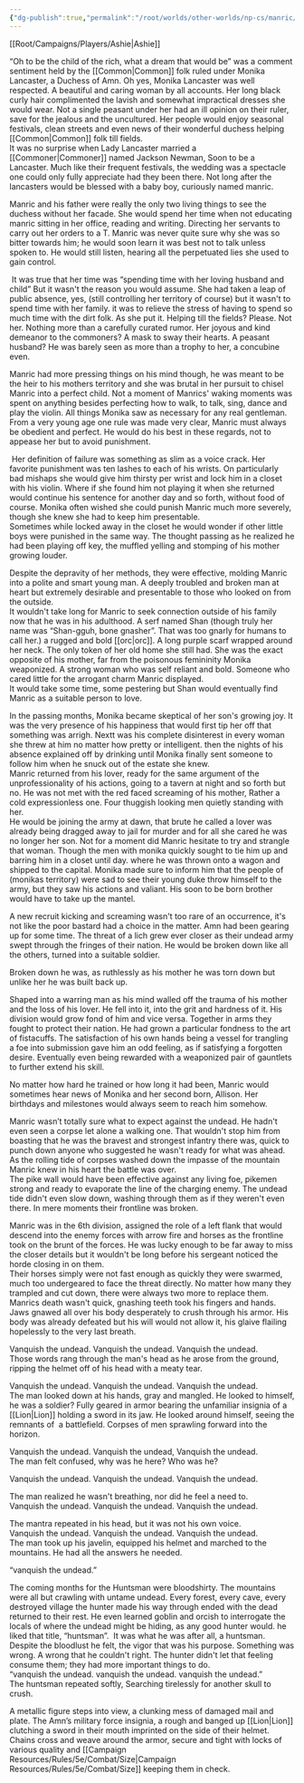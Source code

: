 ```yaml
---
{"dg-publish":true,"permalink":"/root/worlds/other-worlds/np-cs/manric/","tags":["Fantasy"]}
---
```


[[Root/Campaigns/Players/Ashie\|Ashie]]

“Oh to be the child of the rich, what a dream that would be” was a comment sentiment held by the [[Common\|Common]] folk ruled under Monika Lancaster, a Duchess of Amn. Oh yes, Monika Lancaster was well respected. A beautiful and caring woman by all accounts. Her long black curly hair complimented the lavish and somewhat impractical dresses she would wear. Not a single peasant under her had an ill opinion on their ruler, save for the jealous and the uncultured. Her people would enjoy seasonal festivals, clean streets and even news of their wonderful duchess helping [[Common\|Common]] folk till fields.  
It was no surprise when Lady Lancaster married a [[Commoner\|Commoner]] named Jackson Newman, Soon to be a Lancaster. Much like their frequent festivals, the wedding was a spectacle one could only fully appreciate had they been there. Not long after the lancasters would be blessed with a baby boy, curiously named manric.  
  
Manric and his father were really the only two living things to see the duchess without her facade. She would spend her time when not educating manric sitting in her office, reading and writing. Directing her servants to carry out her orders to a T. Manric was never quite sure why she was so bitter towards him; he would soon learn it was best not to talk unless spoken to. He would still listen, hearing all the perpetuated lies she used to gain control.

 It was true that her time was “spending time with her loving husband and child” But it wasn't the reason you would assume. She had taken a leap of public absence, yes, (still controlling her territory of course) but it wasn't to spend time with her family. it was to relieve the stress of having to spend so much time with the dirt folk. As she put it. Helping till the fields? Please. Not her. Nothing more than a carefully curated rumor. Her joyous and kind demeanor to the commoners? A mask to sway their hearts. A peasant husband? He was barely seen as more than a trophy to her, a concubine even.

  

Manric had more pressing things on his mind though, he was meant to be the heir to his mothers territory and she was brutal in her pursuit to chisel Manric into a perfect child. Not a moment of Manrics' waking moments was spent on anything besides perfecting how to walk, to talk, sing, dance and play the violin. All things Monika saw as necessary for any real gentleman. From a very young age one rule was made very clear, Manric must always be obedient and perfect. He would do his best in these regards, not to appease her but to avoid punishment.

 Her definition of failure was something as slim as a voice crack. Her favorite punishment was ten lashes to each of his wrists. On particularly bad mishaps she would give him thirsty per wrist and lock him in a closet with his violin. Where if she found him not playing it when she returned would continue his sentence for another day and so forth, without food of course. Monika often wished she could punish Manric much more severely, though she knew she had to keep him presentable.  
Sometimes while locked away in the closet he would wonder if other little boys were punished in the same way. The thought passing as he realized he had been playing off key, the muffled yelling and stomping of his mother growing louder.

  
Despite the depravity of her methods, they were effective, molding Manric into a polite and smart young man. A deeply troubled and broken man at heart but extremely desirable and presentable to those who looked on from the outside.  
It wouldn't take long for Manric to seek connection outside of his family now that he was in his adulthood. A serf named Shan (though truly her name was “Shan-gguh, bone gnasher”. That was too gnarly for humans to call her.) a rugged and bold [[orc\|orc]]. A long purple scarf wrapped around her neck. The only token of her old home she still had. She was the exact opposite of his mother, far from the poisonous femininity Monika weaponized. A strong woman who was self reliant and bold. Someone who cared little for the arrogant charm Manric displayed.  
It would take some time, some pestering but Shan would eventually find Manric as a suitable person to love.  
  
In the passing months, Monika became skeptical of her son's growing joy. It was the very presence of his happiness that would first tip her off that something was arrigh. Nextt was his complete disinterest in every woman she threw at him no matter how pretty or intelligent. then the nights of his absence explained off by drinking until Monika finally sent someone to follow him when he snuck out of the estate she knew.  
Manric returned from his lover, ready for the same argument of the unprofessionality of his actions, going to a tavern at night and so forth but no. He was not met with the red faced screaming of his mother, Rather a cold expressionless one. Four thuggish looking men quietly standing with her.  
He would be joining the army at dawn, that brute he called a lover was already being dragged away to jail for murder and for all she cared he was no longer her son. Not for a moment did Manric hesitate to try and strangle that woman. Though the men with monika quickly sought to tie him up and barring him in a closet until day. where he was thrown onto a wagon and shipped to the capital. Monika made sure to inform him that the people of (monikas territory) were sad to see their young duke throw himself to the army, but they saw his actions and valiant. His soon to be born brother would have to take up the mantel.  
  
  
  
  
A new recruit kicking and screaming wasn't too rare of an occurrence, it's not like the poor bastard had a choice in the matter. Amn had been gearing up for some time. The threat of a lich grew ever closer as their undead army swept through the fringes of their nation. He would be broken down like all the others, turned into a suitable soldier.

Broken down he was, as ruthlessly as his mother he was torn down but unlike her he was built back up.

Shaped into a warring man as his mind walled off the trauma of his mother and the loss of his lover. He fell into it, into the grit and hardness of it. His division would grow fond of him and vice versa. Together in arms they fought to protect their nation. He had grown a particular fondness to the art of fistacuffs. The satisfaction of his own hands being a vessel for trangling a foe into submission gave him an odd feeling, as if satisfying a forgotten desire. Eventually even being rewarded with a weaponized pair of gauntlets to further extend his skill. 

No matter how hard he trained or how long it had been, Manric would sometimes hear news of Monika and her second born, Allison. Her birthdays and milestones would always seem to reach him somehow.  
  
Manric wasn’t totally sure what to expect against the undead. He hadn't even seen a corpse let alone a walking one. That wouldn't stop him from boasting that he was the bravest and strongest infantry there was, quick to punch down anyone who suggested he wasn't ready for what was ahead.  
As the rolling tide of corpses washed down the impasse of the mountain Manric knew in his heart the battle was over.  
The pike wall would have been effective against any living foe, pikemen strong and ready to evaporate the line of the charging enemy. The undead tide didn't even slow down, washing through them as if they weren't even there. In mere moments their frontline was broken.  
  
Manric was in the 6th division, assigned the role of a left flank that would descend into the enemy forces with arrow fire and horses as the frontline took on the brunt of the forces. He was lucky enough to be far away to miss the closer details but it wouldn't be long before his sergeant noticed the horde closing in on them.  
Their horses simply were not fast enough as quickly they were swarmed, much too undergeared to face the threat directly. No matter how many they trampled and cut down, there were always two more to replace them.  
Manrics death wasn't quick, gnashing teeth took his fingers and hands. Jaws gnawed all over his body desperately to crush through his armor. His body was already defeated but his will would not allow it, his glaive flailing hopelessly to the very last breath.  
  
  
  
Vanquish the undead. Vanquish the undead. Vanquish the undead.  
Those words rang through the man's head as he arose from the ground, ripping the helmet off of his head with a meaty tear.

Vanquish the undead. Vanquish the undead. Vanquish the undead.  
The man looked down at his hands, gray and mangled. He looked to himself, he was a soldier? Fully geared in armor bearing the unfamiliar insignia of a [[Lion\|Lion]] holding a sword in its jaw. He looked around himself, seeing the remnants of  a battlefield. Corpses of men sprawling forward into the horizon.

Vanquish the undead. Vanquish the undead, Vanquish the undead.  
The man felt confused, why was he here? Who was he? 

Vanquish the undead. Vanquish the undead. Vanquish the undead.

The man realized he wasn't breathing, nor did he feel a need to.  
Vanquish the undead. Vanquish the undead. Vanquish the undead.

The mantra repeated in his head, but it was not his own voice.  
Vanquish the undead. Vanquish the undead. Vanquish the undead.  
The man took up his javelin, equipped his helmet and marched to the mountains. He had all the answers he needed.  
  
“vanquish the undead.”  
  

  
The coming months for the Huntsman were bloodshirty. The mountains were all but crawling with untame undead. Every forest, every cave, every destroyed village the hunter made his way through ended with the dead returned to their rest. He even learned goblin and orcish to interrogate the locals of where the undead might be hiding, as any good hunter would. he liked that title, “huntsman”.  It was what he was after all, a huntsman. Despite the bloodlust he felt, the vigor that was his purpose. Something was wrong. A wrong that he couldn't right. The hunter didn't let that feeling consume them; they had more important things to do.  
“vanquish the undead. vanquish the undead. vanquish the undead.”  
The huntsman repeated softly, Searching tirelessly for another skull to crush.  
  
  
  
  
  
  
  
  
  
  
  
  
  
  
  
  
  
A metallic figure steps into view, a clunking mess of damaged mail and plate. The Amn’s military force insignia, a rough and banged up [[Lion\|Lion]] clutching a sword in their mouth imprinted on the side of their helmet.  
Chains cross and weave around the armor, secure and tight with locks of various quality and [[Campaign Resources/Rules/5e/Combat/Size\|Campaign Resources/Rules/5e/Combat/Size]] keeping them in check.